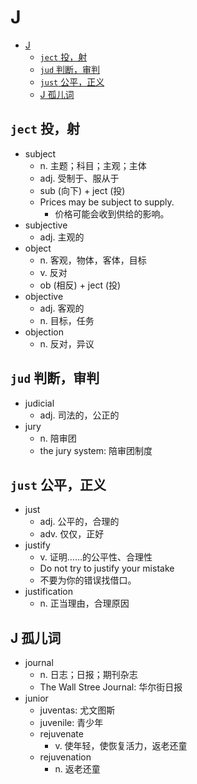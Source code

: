 # J

- [J](#j)
  - [`ject` 投，射](#ject-投射)
  - [`jud` 判断，审判](#jud-判断审判)
  - [`just` 公平，正义](#just-公平正义)
  - [J 孤儿词](#j-孤儿词)

## `ject` 投，射

- subject
  - n. 主题；科目；主观；主体
  - adj. 受制于、服从于
  - sub (向下) + ject (投)
  - Prices may be subject to supply.
    - 价格可能会收到供给的影响。
- subjective
  - adj. 主观的
- object
  - n. 客观，物体，客体，目标
  - v. 反对
  - ob (相反) + ject (投)
- objective
  - adj. 客观的
  - n. 目标，任务
- objection
  - n. 反对，异议

## `jud` 判断，审判

- judicial
  - adj. 司法的，公正的
- jury
  - n. 陪审团
  - the jury system: 陪审团制度

## `just` 公平，正义

- just
  - adj. 公平的，合理的
  - adv. 仅仅，正好
- justify
  - v. 证明……的公平性、合理性
  - Do not try to justify your mistake
  - 不要为你的错误找借口。
- justification
  - n. 正当理由，合理原因

## J 孤儿词

- journal
  - n. 日志；日报；期刊杂志
  - The Wall Stree Journal: 华尔街日报
- junior
  - juventas: 尤文图斯
  - juvenile: 青少年
  - rejuvenate
    - v. 使年轻，使恢复活力，返老还童
  - rejuvenation
    - n. 返老还童
